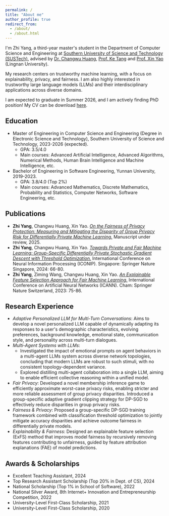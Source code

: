 ```yaml
---
permalink: /
title: "About me"
author_profile: true
redirect_from: 
  - /about/
  - /about.html
---
```

I'm Zhi Yang, a third-year master's student in the Department of Computer Science and Engineering at [Southern University of Science and Technology (SUSTech)](https://www.sustech.edu.cn/), advised by [Dr. Changwu Huang](https://changwuhuang.github.io/), [Prof. Ke Tang](https://www.sustech.edu.cn/en/faculties/tangke.html) and [Prof. Xin Yao](https://scholar.google.co.uk/citations?user=UUtYPl4AAAAJ&hl=en) (Lingnan University).

My research centers on trustworthy machine learning, with a focus on explainability, privacy, and fairness. I am also highly interested in trustworthy large language models (LLMs) and their interdisciplinary applications across diverse domains.

I am expected to graduate in Summer 2026, and I am actively finding PhD position! My CV can be download [here](http://ruayz.github.io/files/CV.pdf).

Education
------
- Master of Engineering in Computer Science and Engineering (Degree in Electronic Science and Technology), Southern University of Science and Technology, 2023-2026 (expected).
  - GPA: 3.5/4.0
  - Main courses: Advanced Artificial Intelligence, Advanced Algorithms, Numerical Methods, Human Brain Intelligence and Machine Intelligence, etc.
- Bachelor of Engineering in Software Engineering, Yunnan University, 2019-2023.
  - GPA: 3.8/4.0 (Top 2%)
  - Main courses: Advanced Mathematics, Discrete Mathematics, Probability and Statistics, Computer Networks, Software Engineering, etc.

Publications
------
- **Zhi Yang**, Changwu Huang, Xin Yao. [*On the Fairness of Privacy Protection: Measuring and Mitigating the Disparity of Group Privacy Risk for Differentially Private Machine Learning.*](https://ruayz.github.io/files/paper_arxiv.pdf) Manuscript under review, 2025.
- **Zhi Yang**, Changwu Huang, Xin Yao. [*Towards Private and Fair Machine Learning: Group-Specific Differentially Private Stochastic Gradient Descent with Threshold Optimization.*](https://ruayz.github.io/files/paper_iconip.pdf) International Conference on Neural Information Processing (ICONIP). Singapore: Springer Nature Singapore, 2024: 66-80.
- **Zhi Yang**, Ziming Wang, Changwu Huang, Xin Yao. [*An Explainable Feature Selection Approach for Fair Machine Learning.*](https://ruayz.github.io/files/paper_icann.pdf) International Conference on Artificial Neural Networks (ICANN). Cham: Springer Nature Switzerland, 2023: 75-86.

Research Experience
------
- *Adaptive Personalized LLM for Multi-Turn Conversations*: Aims to develop a novel personalized LLM capable of dynamically adapting its responses to a user's demographic characteristics, evolving preferences, background knowledge, emotional state, communication style, and personality across multi-turn dialogues.
- *Multi-Agent Systems with LLMs*:
    - Investigated the impact of emotional prompts on agent behaviors in a multi-agent LLMs system across diverse network topologies, concluding that modern LLMs are robust to such stimuli, with no consistent topology-dependent variance.
    - Explored distilling multi-agent collaboration into a single LLM, aiming to enable efficient collective reasoning within a unified model.
- *Fair Privacy*: Developed a novel membership inference game to efficiently approximate worst-case privacy risks, enabling stricter and more reliable assessment of group privacy disparities. Introduced a group-specific adaptive gradient clipping strategy for DP-SGD to effectively reduce disparities in group privacy risks.
- *Fairness \& Privacy*: Proposed a group-specific DP-SGD training framework combined with classification threshold optimization to jointly mitigate accuracy disparities and achieve outcome fairness in differentially private models.
- *Explainability \& Fairness*: Designed an explainable feature selection (ExFS) method that improves model fairness by recursively removing features contributing to unfairness, guided by feature attribution explanations (FAE) of model predictions.

Awards & Scholarships
------
- Excellent Teaching Assistant, 2024
- Top Research Assistant Scholarship (Top 20% in Dept. of CS), 2024
- National Scholarship (Top 1% in School of Software), 2022
- National Silver Award, 8th Internet+ Innovation and Entrepreneurship Competition, 2022
- University-Level First-Class Scholarship, 2021
- University-Level First-Class Scholarship, 2020
